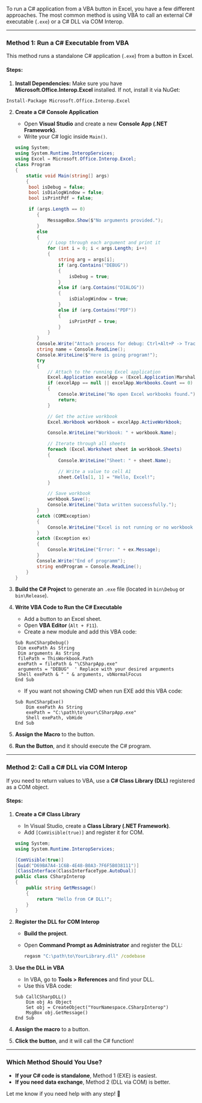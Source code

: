 To run a C# application from a VBA button in Excel, you have a few different approaches. The most common method is using VBA to call an external C# executable (`.exe`) or a C# DLL via COM Interop.

---

### **Method 1: Run a C# Executable from VBA**
This method runs a standalone C# application (`.exe`) from a button in Excel.

#### **Steps:**
1. **Install Dependencies:**
Make sure you have **Microsoft.Office.Interop.Excel** installed. If not, install it via NuGet:
```sh
Install-Package Microsoft.Office.Interop.Excel
```
2. **Create a C# Console Application**
   - Open **Visual Studio** and create a new **Console App (.NET Framework)**.
   - Write your C# logic inside `Main()`.

   ```csharp
   using System;
   using System.Runtime.InteropServices;
   using Excel = Microsoft.Office.Interop.Excel;
   class Program
   {
       static void Main(string[] args)
       {
        bool isDebug = false;
        bool isDialogWindow = false;
        bool isPrintPdf = false;

        if (args.Length == 0)
           {
               MessageBox.Show($"No arguments provided.");
           }
           else
           {
               // Loop through each argument and print it
               for (int i = 0; i < args.Length; i++)
               {
                   string arg = args[i];
                   if (arg.Contains("DEBUG"))
                   {
                       isDebug = true;
                   }
                   else if (arg.Contains("DIALOG"))
                   {
                       isDialogWindow = true;
                   }
                   else if (arg.Contains("PDF"))
                   {
                       isPrintPdf = true;
                   }
               }
           }
           Console.Write("Attach process for debug: Ctrl+Alt+P -> Track Window");
           string name = Console.ReadLine();
           Console.WriteLine($"Here is going program!");
           try
           {
               // Attach to the running Excel application
               Excel.Application excelApp = (Excel.Application)Marshal.GetActiveObject("Excel.Application");
               if (excelApp == null || excelApp.Workbooks.Count == 0)
               {
                   Console.WriteLine("No open Excel workbooks found.");
                   return;
               }

               // Get the active workbook
               Excel.Workbook workbook = excelApp.ActiveWorkbook;

               Console.WriteLine("Workbook: " + workbook.Name);

               // Iterate through all sheets
               foreach (Excel.Worksheet sheet in workbook.Sheets)
               {
                   Console.WriteLine("Sheet: " + sheet.Name);

                   // Write a value to cell A1
                   sheet.Cells[1, 1] = "Hello, Excel!";
               }

               // Save workbook
               workbook.Save();
               Console.WriteLine("Data written successfully.");
           }
           catch (COMException)
           {
               Console.WriteLine("Excel is not running or no workbook is open.");
           }
           catch (Exception ex)
           {
               Console.WriteLine("Error: " + ex.Message);
           }
           Console.Write("End of programm");
           string endProgram = Console.ReadLine();
       }
   }
   ```

3. **Build the C# Project** to generate an `.exe` file (located in `bin\Debug` or `bin\Release`).

4. **Write VBA Code to Run the C# Executable**
   - Add a button to an Excel sheet.
   - Open **VBA Editor** (`Alt + F11`).
   - Create a new module and add this VBA code:

   ```vba
   Sub RunCSharpDebug()
    Dim exePath As String
    Dim arguments As String
    filePath = ThisWorkbook.Path
    exePath = filePath & "\CSharpApp.exe"
    arguments = "DEBUG"  ' Replace with your desired arguments
    Shell exePath & " " & arguments, vbNormalFocus
   End Sub
   ```

   - If you want not showing CMD when run EXE add this VBA code:

   ```vba
   Sub RunCSharpExe()
       Dim exePath As String
       exePath = "C:\path\to\your\CSharpApp.exe"
       Shell exePath, vbHide
   End Sub
   ```

5. **Assign the Macro** to the button.

6. **Run the Button**, and it should execute the C# program.

---

### **Method 2: Call a C# DLL via COM Interop**
If you need to return values to VBA, use a **C# Class Library (DLL)** registered as a COM object.

#### **Steps:**
1. **Create a C# Class Library**
   - In Visual Studio, create a **Class Library (.NET Framework)**.
   - Add `[ComVisible(true)]` and register it for COM.

   ```csharp
   using System;
   using System.Runtime.InteropServices;

   [ComVisible(true)]
   [Guid("D69BA7A4-1C6B-4E48-B0A3-7F6F5B038111")]
   [ClassInterface(ClassInterfaceType.AutoDual)]
   public class CSharpInterop
   {
       public string GetMessage()
       {
           return "Hello from C# DLL!";
       }
   }
   ```

2. **Register the DLL for COM Interop**
   - **Build the project**.
   - Open **Command Prompt as Administrator** and register the DLL:

     ```cmd
     regasm "C:\path\to\YourLibrary.dll" /codebase
     ```

3. **Use the DLL in VBA**
   - In VBA, go to **Tools > References** and find your DLL.
   - Use this VBA code:

   ```vba
   Sub CallCSharpDLL()
       Dim obj As Object
       Set obj = CreateObject("YourNamespace.CSharpInterop")
       MsgBox obj.GetMessage()
   End Sub
   ```

4. **Assign the macro** to a button.

5. **Click the button**, and it will call the C# function!

---

### **Which Method Should You Use?**
- **If your C# code is standalone**, Method 1 (EXE) is easiest.
- **If you need data exchange**, Method 2 (DLL via COM) is better.

Let me know if you need help with any step! 🚀
